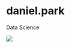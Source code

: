 # daniel.park
Data Science

<img src="https://capsule-render.vercel.app/api?type=transparent&color=auto&height=300&section=header&text=capsule%20render&fontSize=90" />

